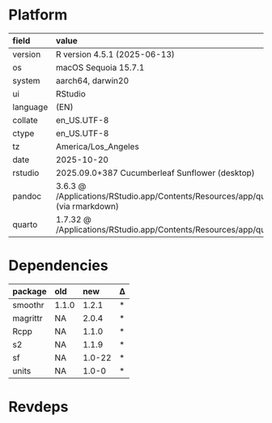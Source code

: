 # Platform

|field    |value                                                                                              |
|:--------|:--------------------------------------------------------------------------------------------------|
|version  |R version 4.5.1 (2025-06-13)                                                                       |
|os       |macOS Sequoia 15.7.1                                                                               |
|system   |aarch64, darwin20                                                                                  |
|ui       |RStudio                                                                                            |
|language |(EN)                                                                                               |
|collate  |en_US.UTF-8                                                                                        |
|ctype    |en_US.UTF-8                                                                                        |
|tz       |America/Los_Angeles                                                                                |
|date     |2025-10-20                                                                                         |
|rstudio  |2025.09.0+387 Cucumberleaf Sunflower (desktop)                                                     |
|pandoc   |3.6.3 @ /Applications/RStudio.app/Contents/Resources/app/quarto/bin/tools/aarch64/ (via rmarkdown) |
|quarto   |1.7.32 @ /Applications/RStudio.app/Contents/Resources/app/quarto/bin/quarto                        |

# Dependencies

|package  |old   |new    |Δ  |
|:--------|:-----|:------|:--|
|smoothr  |1.1.0 |1.2.1  |*  |
|magrittr |NA    |2.0.4  |*  |
|Rcpp     |NA    |1.1.0  |*  |
|s2       |NA    |1.1.9  |*  |
|sf       |NA    |1.0-22 |*  |
|units    |NA    |1.0-0  |*  |

# Revdeps


